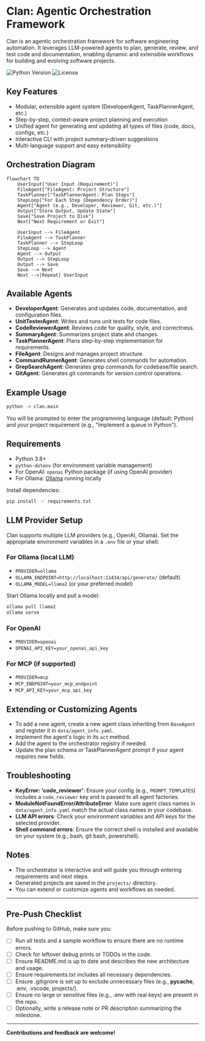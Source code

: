 # Clan: Agentic Orchestration Framework

Clan is an agentic orchestration framework for software engineering automation. It leverages LLM-powered agents to plan, generate, review, and test code and documentation, enabling dynamic and extensible workflows for building and evolving software projects.

![Python Version](https://img.shields.io/badge/python-3.8%2B-blue)
![License](https://img.shields.io/badge/license-MIT-green)

## Key Features
- Modular, extensible agent system (DeveloperAgent, TaskPlannerAgent, etc.)
- Step-by-step, context-aware project planning and execution
- Unified agent for generating and updating all types of files (code, docs, configs, etc.)
- Interactive CLI with project summary-driven suggestions
- Multi-language support and easy extensibility

## Orchestration Diagram

```mermaid
flowchart TD
    UserInput["User Input (Requirement)"]
    FileAgent["FileAgent: Project Structure"]
    TaskPlanner["TaskPlannerAgent: Plan Steps"]
    StepLoop["For Each Step (Dependency Order)"]
    Agent["Agent (e.g., Developer, Reviewer, Git, etc.)"]
    Output["Store Output, Update State"]
    Save["Save Project to Disk"]
    Next["Next Requirement or Exit"]

    UserInput --> FileAgent
    FileAgent --> TaskPlanner
    TaskPlanner --> StepLoop
    StepLoop --> Agent
    Agent --> Output
    Output --> StepLoop
    Output --> Save
    Save --> Next
    Next -->|Repeat| UserInput
```

## Available Agents

- **DeveloperAgent**: Generates and updates code, documentation, and configuration files.
- **UnitTesterAgent**: Writes and runs unit tests for code files.
- **CodeReviewerAgent**: Reviews code for quality, style, and correctness.
- **SummaryAgent**: Summarizes project state and changes.
- **TaskPlannerAgent**: Plans step-by-step implementation for requirements.
- **FileAgent**: Designs and manages project structure.
- **CommandRunnerAgent**: Generates shell commands for automation.
- **GrepSearchAgent**: Generates grep commands for codebase/file search.
- **GitAgent**: Generates git commands for version control operations.

## Example Usage

```bash
python -m clan.main
```
You will be prompted to enter the programming language (default: Python) and your project requirement (e.g., "Implement a queue in Python").

## Requirements
- Python 3.8+
- `python-dotenv` (for environment variable management)
- For OpenAI: `openai` Python package (if using OpenAI provider)
- For Ollama: [Ollama](https://ollama.com/) running locally

Install dependencies:
```bash
pip install -r requirements.txt
```

## LLM Provider Setup
Clan supports multiple LLM providers (e.g., OpenAI, Ollama). Set the appropriate environment variables in a `.env` file or your shell:

### For Ollama (local LLM)
- `PROVIDER=ollama`
- `OLLAMA_ENDPOINT=http://localhost:11434/api/generate/` (default)
- `OLLAMA_MODEL=llama2` (or your preferred model)

Start Ollama locally and pull a model:
```bash
ollama pull llama2
ollama serve
```

### For OpenAI
- `PROVIDER=openai`
- `OPENAI_API_KEY=your_openai_api_key`

### For MCP (if supported)
- `PROVIDER=mcp`
- `MCP_ENDPOINT=your_mcp_endpoint`
- `MCP_API_KEY=your_mcp_api_key`

## Extending or Customizing Agents
- To add a new agent, create a new agent class inheriting from `BaseAgent` and register it in `data/agent_info.yaml`.
- Implement the agent's logic in its `act` method.
- Add the agent to the orchestrator registry if needed.
- Update the plan schema or TaskPlannerAgent prompt if your agent requires new fields.

## Troubleshooting
- **KeyError: 'code_reviewer'**: Ensure your config (e.g., `PROMPT_TEMPLATES`) includes a `code_reviewer` key and is passed to all agent factories.
- **ModuleNotFoundError/AttributeError**: Make sure agent class names in `data/agent_info.yaml` match the actual class names in your codebase.
- **LLM API errors**: Check your environment variables and API keys for the selected provider.
- **Shell command errors**: Ensure the correct shell is installed and available on your system (e.g., bash, git bash, powershell).

## Notes
- The orchestrator is interactive and will guide you through entering requirements and next steps.
- Generated projects are saved in the `projects/` directory.
- You can extend or customize agents and workflows as needed.

---

## Pre-Push Checklist

Before pushing to GitHub, make sure you:
- [ ] Run all tests and a sample workflow to ensure there are no runtime errors.
- [ ] Check for leftover debug prints or TODOs in the code.
- [ ] Ensure README.md is up to date and describes the new architecture and usage.
- [ ] Ensure requirements.txt includes all necessary dependencies.
- [ ] Ensure .gitignore is set up to exclude unnecessary files (e.g., __pycache__, .env, .vscode, projects/).
- [ ] Ensure no large or sensitive files (e.g., .env with real keys) are present in the repo.
- [ ] Optionally, write a release note or PR description summarizing the milestone.

---

**Contributions and feedback are welcome!** 